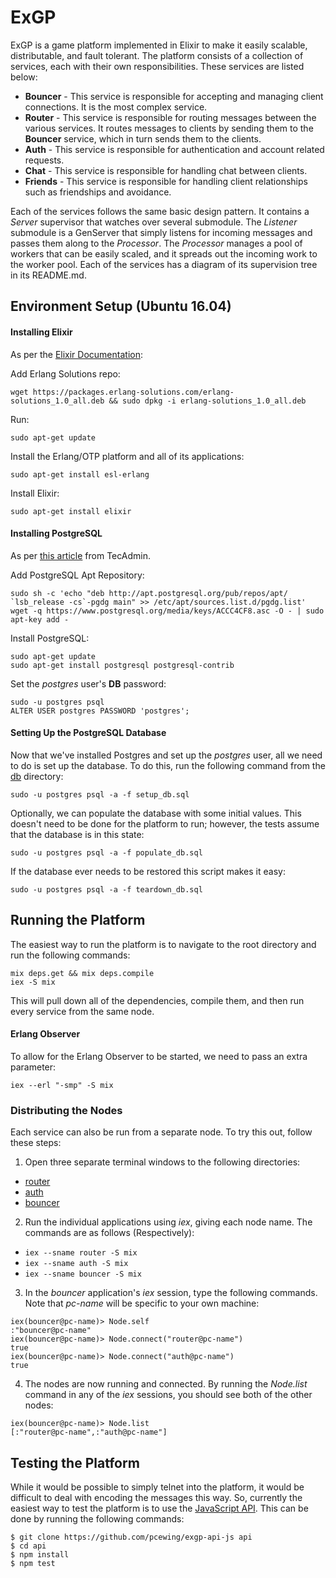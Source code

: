 # ExGP

ExGP is a game platform implemented in Elixir to make it easily scalable, distributable, and fault tolerant. The platform consists of a collection of services, each with their own responsibilities. These services are listed below:
- **Bouncer** - This service is responsible for accepting and managing client connections. It is the most complex service.
- **Router** - This service is responsible for routing messages between the various services. It routes messages to clients by sending them to the **Bouncer** service, which in turn sends them to the clients.
- **Auth** - This service is responsible for authentication and account related requests.
- **Chat** - This service is responsible for handling chat between clients.
- **Friends** - This service is responsible for handling client relationships such as friendships and avoidance.

Each of the services follows the same basic design pattern. It contains a *Server* supervisor that watches over several submodule. The *Listener* submodule is a GenServer that simply listens for incoming messages and passes them along to the *Processor*. The *Processor* manages a pool of workers that can be easily scaled, and it spreads out the incoming work to the worker pool. Each of the services has a diagram of its supervision tree in its README.md.

## Environment Setup (Ubuntu 16.04)
#### Installing Elixir
As per the [Elixir Documentation][ElixirInstall]:

Add Erlang Solutions repo:
```
wget https://packages.erlang-solutions.com/erlang-solutions_1.0_all.deb && sudo dpkg -i erlang-solutions_1.0_all.deb  
```  

Run:
```
sudo apt-get update  
```  

Install the Erlang/OTP platform and all of its applications:
```
sudo apt-get install esl-erlang  
```

Install Elixir:
```
sudo apt-get install elixir  
```

#### Installing PostgreSQL
As per [this article][PostgresInstall] from TecAdmin.

Add PostgreSQL Apt Repository:
```
sudo sh -c 'echo "deb http://apt.postgresql.org/pub/repos/apt/ `lsb_release -cs`-pgdg main" >> /etc/apt/sources.list.d/pgdg.list'  
wget -q https://www.postgresql.org/media/keys/ACCC4CF8.asc -O - | sudo apt-key add -  
```

Install PostgreSQL:
```
sudo apt-get update  
sudo apt-get install postgresql postgresql-contrib  
```

Set the *postgres* user's **DB** password:
```
sudo -u postgres psql
ALTER USER postgres PASSWORD 'postgres';
```

#### Setting Up the PostgreSQL Database
Now that we've installed Postgres and set up the *postgres* user, all we need to do is set up the database. To do this, run the following command from the [db](./db) directory:
```
sudo -u postgres psql -a -f setup_db.sql
```

Optionally, we can populate the database with some initial values. This doesn't need to be done for the platform to run; however, the tests assume that the database is in this state:
```
sudo -u postgres psql -a -f populate_db.sql
```

If the database ever needs to be restored this script makes it easy:
```
sudo -u postgres psql -a -f teardown_db.sql
```

## Running the Platform
The easiest way to run the platform is to navigate to the root directory and run the following commands:
```
mix deps.get && mix deps.compile
iex -S mix
```

This will pull down all of the dependencies, compile them, and then run every service from the same node.

#### Erlang Observer
To allow for the Erlang Observer to be started, we need to pass an extra parameter:
```
iex --erl "-smp" -S mix  
```

### Distributing the Nodes
Each service can also be run from a separate node. To try this out, follow these steps:

1. Open three separate terminal windows to the following directories:
  - [router](./apps/router)
  - [auth](./apps/auth)
  - [bouncer](./apps/bouncer)

2. Run the individual applications using *iex*, giving each node name. The commands are as follows (Respectively):
  - `iex --sname router -S mix`
  - `iex --sname auth -S mix`
  - `iex --sname bouncer -S mix`

3. In the *bouncer* application's *iex* session, type the following commands. Note that *pc-name* will be specific to your own machine:
```
iex(bouncer@pc-name)> Node.self
:"bouncer@pc-name"
iex(bouncer@pc-name)> Node.connect("router@pc-name")
true
iex(bouncer@pc-name)> Node.connect("auth@pc-name")
true
```

4. The nodes are now running and connected. By running the *Node.list* command in any of the *iex* sessions, you should see both of the other nodes:
```
iex(bouncer@pc-name)> Node.list
[:"router@pc-name",:"auth@pc-name"]
```

## Testing the Platform
While it would be possible to simply telnet into the platform, it would be difficult to deal with encoding the messages this way. So, currently the easiest way to test the platform is to use the [JavaScript API][exgp-api-js]. This can be done by running the following commands:
```
$ git clone https://github.com/pcewing/exgp-api-js api
$ cd api
$ npm install
$ npm test
```
[ElixirInstall]: <http://elixir-lang.org/install.html>
[PostgresInstall]: <http://tecadmin.net/install-postgresql-server-on-ubuntu/#>
[exgp-api-js]: <https://github.com/pcewing/exgp-api-js>
